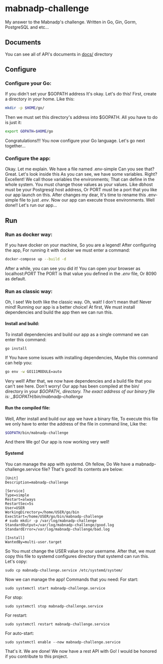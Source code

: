 # mabnadp-challenge

My answer to the Mabnadp's challenge.
Written in Go, Gin, Gorm, PostgreSQL and etc...

## Documents

You can see all of API's documents in [docs/](./docs/) directory

## Configure

### Configure your Go:

If you didn't set your $GOPATH address It's okay.
Let's do this!
First, create a directory in your home.
Like this:

```bash
mkdir -p $HOME/go/
```

Then we must set this directory's address into $GOPATH.
All you have to do is just it:

```bash
export GOPATH=$HOME/go
```

Congratulations!!! You now configure your Go language.
Let's go next together...

### Configure the app:

Okay. Let me explain.
We have a file named .env-simple
Can you see that?
Great.
Let's look inside this
As you can see, we have some variables. Right?
Excellent! We call those variables the environments;
That can define in the whole system.
You must change those values as your values.
Like dbhost must be your Postgresql host address,
Or PORT must be a port that you like our app launch on this.
After changes my dear, It's time to rename this .env-simple file to just _.env_. Now our app can execute those environments.
Well done!!
Let's run our app...

## Run

### Run as docker way:

If you have docker on your machine, So you are a legend!
After configuring the app, For running it with docker we must enter a command:

```bash
docker-compose up --build -d
```

After a while, you can see you did it!
You can open your browser as localhost:_PORT_
The PORT is that value you defined in the _.env_ file,
Or 8090 as default.

### Run as classic way:

Oh, I see! We both like the classic way. Oh, wait! I don't mean that!
Never mind! Running our app is a better choice!
At first, We must install dependencies and build the app then we can run this.

#### Install and build:

To install dependencies and build our app as a single command we can enter this command:

```bash
go install
```

If You have some issues with installing dependencies, Maybe this command can help you:

```bash
go env -w GO111MODULE=auto
```

Very well! After that, we now have dependencies and a build file that you can't see here. Don't worry!
Our app has been compiled at the bin/ directory in your _$GOPATH_ directory.
The exact address of our binary file is:
_$GOPATH/bin/mabnadp-challenge_

#### Run the compiled file:

Well, After install and build our app we have a binary file,
To execute this file we only have to enter the address of the file in command line, Like the:

```bash
$GOPATH/bin/mabnadp-challenge
```

And there We go! Our app is now working very well!

#### Systemd

You can manage the app with systemd.
Oh fellow, Do We have a mabnadp-challenge.service file?
That's good!
Its contents are below:

```
[Unit]
Description=mabnadp-challenge

[Service]
Type=simple
Restart=always
RestartSec=5s
User=USER
WorkingDirectory=/home/USER/go/bin
ExecStart=/home/USER/go/bin/mabnadp-challenge
# sudo mkdir -p /var/log/mabnadp-challenge
StandardOutput=/var/log/mabnadp-challenge/good.log
StandardError=/var/log/mabnadp-challenge/bad.log

[Install]
WantedBy=multi-user.target
```

So You must change the USER value to your username.
After that, we must copy this file to systemd configures directory that systemd can run this.
Let's copy:

```
sudo cp mabnadp-challenge.service /etc/systemd/system/
```

Now we can manage the app!
Commands that you need:
For start:

```
sudo systemctl start mabnadp-challenge.service
```

For stop:

```
sudo systemctl stop mabnadp-challenge.service
```

For restart:

```
sudo systemctl restart mabnadp-challenge.service
```

For auto-start:

```
sudo systemctl enable --now mabnadp-challenge.service
```

That's it. We are done! We now have a rest API with Go!
I would be honored if you contribute to this project.

